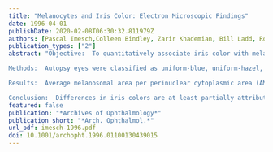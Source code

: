 ```yaml
---
title: "Melanocytes and Iris Color: Electron Microscopic Findings"
date: 1996-04-01
publishDate: 2020-02-08T06:30:32.811979Z
authors: [Pascal Imesch,Colleen Bindley, Zarir Khademian, Bill Ladd, Ronald Gangnon, Dan Albert]
publication_types: ["2"]
abstract: "Objective:  To quantitatively associate iris color with melanocyte pigment content.

Methods:  Autopsy eyes were classified as uniform-blue, uniform-hazel, or uniform-brown or showing a darker peripupillary ring. Using electron microscopic images and computerized image analysis, area, number, and size of mature melanosomes within the perinuclear cytoplasmic area only or within perinuclear and peripheral cytoplasmic areas of the superficial stromal melanocytes combined were measured.

Results:  Average melanosomal area per perinuclear cytoplasmic area (AMAC) and average number of melanosomes per perinuclear area (AMNC) significantly differed across iris color groups (overall P<.001). This result reflects the large difference between blue-uniform and all other color groups. A marginally significant (nominal) trend from blue-ring through brown-ring was also detected (P=.06 for AMAC and P=.07 for AMNC). The average perinuclear cytoplasmic area was larger in the central iris zone (within 1 mm around the pupillary margin) than in the intermediate iris zone (between 1 and 2 mm around the pupillary margin) (P=.002), but AMAC and AMNC did not significantly differ between zones. The average melanosome size did not differ significantly across color groups (P=.11).

Conclusion:  Differences in iris colors are at least partially attributed to variable AMNC and AMAC within superficial melanocytes."
featured: false
publication: "*Archives of Ophthalmology*"
publication_short: "*Arch. Ophthalmol.*"
url_pdf: imesch-1996.pdf
doi: 10.1001/archopht.1996.01100130439015
---
```


